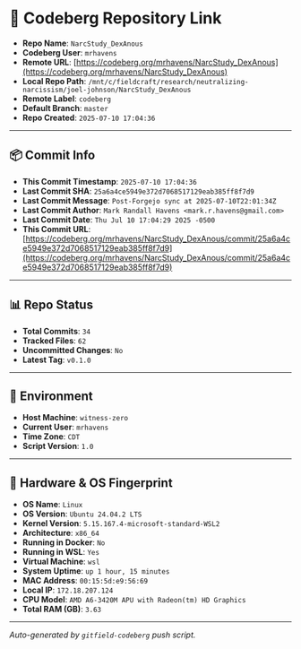 # 🔗 Codeberg Repository Link

- **Repo Name**: `NarcStudy_DexAnous`
- **Codeberg User**: `mrhavens`
- **Remote URL**: [https://codeberg.org/mrhavens/NarcStudy_DexAnous](https://codeberg.org/mrhavens/NarcStudy_DexAnous)
- **Local Repo Path**: `/mnt/c/fieldcraft/research/neutralizing-narcissism/joel-johnson/NarcStudy_DexAnous`
- **Remote Label**: `codeberg`
- **Default Branch**: `master`
- **Repo Created**: `2025-07-10 17:04:36`

---

## 📦 Commit Info

- **This Commit Timestamp**: `2025-07-10 17:04:36`
- **Last Commit SHA**: `25a6a4ce5949e372d7068517129eab385ff8f7d9`
- **Last Commit Message**: `Post-Forgejo sync at 2025-07-10T22:01:34Z`
- **Last Commit Author**: `Mark Randall Havens <mark.r.havens@gmail.com>`
- **Last Commit Date**: `Thu Jul 10 17:04:29 2025 -0500`
- **This Commit URL**: [https://codeberg.org/mrhavens/NarcStudy_DexAnous/commit/25a6a4ce5949e372d7068517129eab385ff8f7d9](https://codeberg.org/mrhavens/NarcStudy_DexAnous/commit/25a6a4ce5949e372d7068517129eab385ff8f7d9)

---

## 📊 Repo Status

- **Total Commits**: `34`
- **Tracked Files**: `62`
- **Uncommitted Changes**: `No`
- **Latest Tag**: `v0.1.0`

---

## 🧭 Environment

- **Host Machine**: `witness-zero`
- **Current User**: `mrhavens`
- **Time Zone**: `CDT`
- **Script Version**: `1.0`

---

## 🧬 Hardware & OS Fingerprint

- **OS Name**: `Linux`
- **OS Version**: `Ubuntu 24.04.2 LTS`
- **Kernel Version**: `5.15.167.4-microsoft-standard-WSL2`
- **Architecture**: `x86_64`
- **Running in Docker**: `No`
- **Running in WSL**: `Yes`
- **Virtual Machine**: `wsl`
- **System Uptime**: `up 1 hour, 15 minutes`
- **MAC Address**: `00:15:5d:e9:56:69`
- **Local IP**: `172.18.207.124`
- **CPU Model**: `AMD A6-3420M APU with Radeon(tm) HD Graphics`
- **Total RAM (GB)**: `3.63`

---

_Auto-generated by `gitfield-codeberg` push script._
